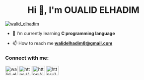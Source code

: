 <h1 align="center">Hi 👋, I'm OUALID ELHADIM</h1>

<p align="left"> <a href="https://twitter.com/walid_elhadim" target="blank"><img src="https://img.shields.io/twitter/follow/walid_elhadim?logo=twitter&style=for-the-badge" alt="walid_elhadim" /></a> </p>

- 🌱 I’m currently learning **C programming language**

- 📫 How to reach me **walidelhadim8@gmail.com**

<h3 align="left">Connect with me:</h3>
<p align="left">
<a href="https://twitter.com/walid_elhadim" target="blank"><img align="center" src="https://raw.githubusercontent.com/rahuldkjain/github-profile-readme-generator/master/src/images/icons/Social/twitter.svg" alt="walid_elhadim" height="30" width="40" /></a>
<a href="https://linkedin.com/in/https://www.linkedin.com/in/walid-elhadim-752a04268" target="blank"><img align="center" src="https://raw.githubusercontent.com/rahuldkjain/github-profile-readme-generator/master/src/images/icons/Social/linked-in-alt.svg" alt="https://www.linkedin.com/in/walid-elhadim-752a04268" height="30" width="40" /></a>
<a href="https://fb.com/https://www.facebook.com/walid.hdm.33" target="blank"><img align="center" src="https://raw.githubusercontent.com/rahuldkjain/github-profile-readme-generator/master/src/images/icons/Social/facebook.svg" alt="https://www.facebook.com/walid.hdm.33" height="30" width="40" /></a>
<a href="https://instagram.com/https://www.instagram.com/walid.hdm/" target="blank"><img align="center" src="https://raw.githubusercontent.com/rahuldkjain/github-profile-readme-generator/master/src/images/icons/Social/instagram.svg" alt="https://www.instagram.com/walid.hdm/" height="30" width="40" /></a>
</p>

